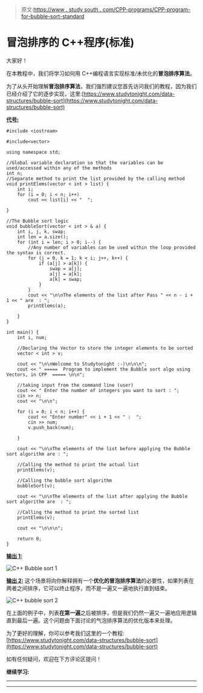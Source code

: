 > 原文:[https://www . study south . com/CPP-programs/CPP-program-for-bubble-sort-standard](https://www.studytonight.com/cpp-programs/cpp-program-for-bubble-sort-standard)

# 冒泡排序的 C++程序(标准)

大家好！

在本教程中，我们将学习如何用 C++编程语言实现标准/未优化的**冒泡排序算法**。

为了从头开始理解**冒泡排序算法**，我们强烈建议您首先访问我们的教程，因为我们已经介绍了它的逐步实现，这里:[https://www.studytonight.com/data-structures/bubble-sort](https://www.studytonight.com/data-structures/bubble-sort)

<u>**代号:**</u>

```
#include <iostream>

#include<vector>

using namespace std;

//Global variable declaration so that the variables can be used/accessed within any of the methods
int n;
//Separate method to print the list provided by the calling method
void printElems(vector < int > list) {
    int i;
    for (i = 0; i < n; i++)
        cout << list[i] << "  ";

}

//The Bubble sort logic
void bubbleSort(vector < int > & a) {
    int i, j, k, swap;
    int len = a.size();
    for (int i = len; i > 0; i--) {
        //Any number of variables can be used within the loop provided the syntax is correct.
        for (j = 0, k = 1; k < i; j++, k++) {
            if (a[j] > a[k]) {
                swap = a[j];
                a[j] = a[k];
                a[k] = swap;
            }
        }
        cout << "\n\nThe elements of the list after Pass " << n - i + 1 << " are  : ";
        printElems(a);

    }
}

int main() {
    int i, num;

    //Declaring the Vector to store the integer elements to be sorted
    vector < int > v;

    cout << "\n\nWelcome to Studytonight :-)\n\n\n";
    cout << " =====  Program to implement the Bubble sort algo using Vectors, in CPP  ===== \n\n";

    //taking input from the command line (user)
    cout << " Enter the number of integers you want to sort : ";
    cin >> n;
    cout << "\n\n";

    for (i = 0; i < n; i++) {
        cout << "Enter number" << i + 1 << " :  ";
        cin >> num;
        v.push_back(num);

    }

    cout << "\n\nThe elements of the list before applying the Bubble sort algorithm are : ";

    //Calling the method to print the actual list
    printElems(v);

    //Calling the bubble sort algorithm
    bubbleSort(v);

    cout << "\n\nThe elements of the list after applying the Bubble sort algorithm are  : ";

    //Calling the method to print the sorted list
    printElems(v);

    cout << "\n\n\n";

    return 0;
}
```

<u>**输出 1:**</u>

![C++ Bubble sort 1](../Images/6b0118ea7cb0cc24b8ab27533e906b31.png)

<u>**输出 2:**</u> 这个场景将向你解释拥有一个**优化的冒泡排序算法**的必要性，如果列表在两者之间排序，它可以终止程序，而不是一遍又一遍地执行直到结束。

![C++ bubble sort 2](../Images/cdc738b5ca0fb15d72d2712ec5b60f2d.png)

在上面的例子中，列表**在第一遍**之后被排序，但是我们仍然一遍又一遍地应用逻辑直到最后一遍。这个问题由下面讨论的气泡排序算法的优化版本来处理。

为了更好的理解，你可以参考我们这里的一个教程:[https://www.studytonight.com/data-structures/bubble-sort](https://www.studytonight.com/data-structures/bubble-sort)

如有任何疑问，欢迎在下方评论区提问！

**继续学习:**

* * *

* * *
